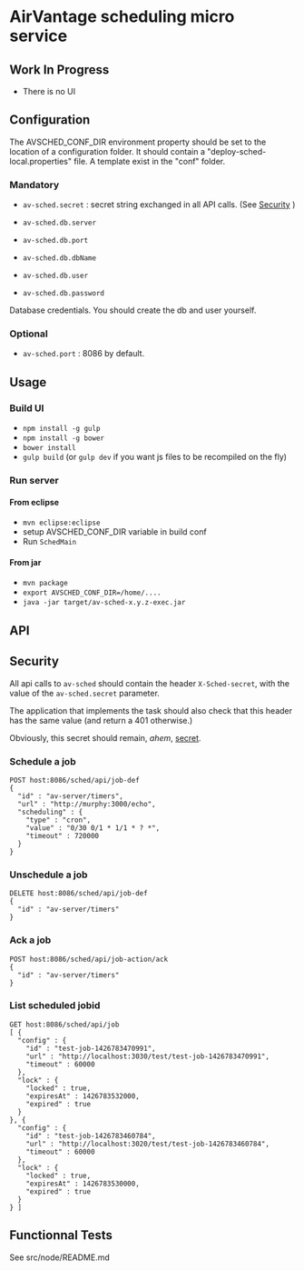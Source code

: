# AirVantage scheduling micro service

## Work In Progress

- There is no UI

## Configuration

The AVSCHED_CONF_DIR environment property should be set to the location of a configuration folder.
It should contain a "deploy-sched-local.properties" file.
A template exist in the "conf" folder.

### Mandatory

- `av-sched.secret` : secret string exchanged in all API calls. (See [Security](#security) )

- `av-sched.db.server`
- `av-sched.db.port`
- `av-sched.db.dbName`
- `av-sched.db.user`
- `av-sched.db.password`

Database credentials. You should create the db and user yourself.

### Optional

- `av-sched.port` : 8086 by default.

## Usage

### Build UI

- `npm install -g gulp`
- `npm install -g bower`
- `bower install`
- `gulp build` (or `gulp dev` if you want js files to be recompiled on the fly)

### Run server

#### From eclipse

- `mvn eclipse:eclipse`
- setup AVSCHED_CONF_DIR variable in build conf
- Run `SchedMain`

#### From jar

- `mvn package`
- `export AVSCHED_CONF_DIR=/home/....`
- `java -jar target/av-sched-x.y.z-exec.jar`

## API

## Security

All api calls to `av-sched` should contain the header `X-Sched-secret`, with the value of
the `av-sched.secret` parameter.

The application that implements the task should also check that this header has the same value (and return a 401 otherwise.)

Obviously, this secret should remain, *ahem*, [secret](http://uncyclopedia.wikia.com/wiki/Captain_Obvious).

### Schedule a job

~~~
POST host:8086/sched/api/job-def
{
  "id" : "av-server/timers",
  "url" : "http://murphy:3000/echo",
  "scheduling" : {
    "type" : "cron",
    "value" : "0/30 0/1 * 1/1 * ? *",
    "timeout" : 720000
  }
}
~~~

### Unschedule a job

~~~
DELETE host:8086/sched/api/job-def
{
  "id" : "av-server/timers"
}
~~~

### Ack a job

~~~
POST host:8086/sched/api/job-action/ack
{
  "id" : "av-server/timers"
}
~~~

### List scheduled jobid

~~~
GET host:8086/sched/api/job
[ {
  "config" : {
    "id" : "test-job-1426783470991",
    "url" : "http://localhost:3030/test/test-job-1426783470991",
    "timeout" : 60000
  },
  "lock" : {
    "locked" : true,
    "expiresAt" : 1426783532000,
    "expired" : true
  }
}, {
  "config" : {
    "id" : "test-job-1426783460784",
    "url" : "http://localhost:3020/test/test-job-1426783460784",
    "timeout" : 60000
  },
  "lock" : {
    "locked" : true,
    "expiresAt" : 1426783530000,
    "expired" : true
  }
} ]
~~~

## Functionnal Tests

See src/node/README.md
